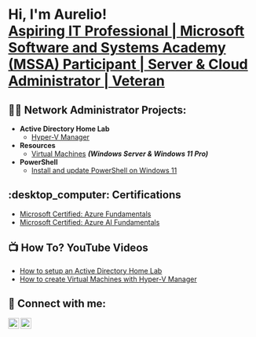 <h1>Hi, I'm Aurelio! <br/><a href="https://github.com/AurelioVera">Aspiring IT Professional | Microsoft Software and Systems Academy (MSSA) Participant | Server & Cloud Administrator | Veteran</a></h1>


<h2>👨‍💻 Network Administrator Projects:</h2>

- <b>Active Directory Home Lab</b>
  - [Hyper-V Manager](https://github.com/AurelioVera/HomeLab/tree/main)
- <b>Resources</b>
  - [Virtual Machines](https://github.com/AurelioVera/LABURL) <b><i>(Windows Server & Windows 11 Pro)</b></i>
- <b>PowerShell</b>
  - [Install and update PowerShell on Windows 11](https://github.com/AurelioVera/LABURL)


<h2> :desktop_computer: Certifications</h2>

- [Microsoft Certified: Azure Fundamentals](https://learn.microsoft.com/api/credentials/share/en-us/AurelioVera-3799/AD958FAA71BD08B9?sharingId=AFAE798CCEF5278A)
- [Microsoft Certified: Azure AI Fundamentals](https://learn.microsoft.com/api/credentials/share/en-us/AurelioVera-3799/9E7A3E3804DB38D1?sharingId=AFAE798CCEF5278A)
  

<h2>📺 How To? YouTube Videos</h2>

- [How to setup an Active Directory Home Lab](https://www.youtube.com)
- [How to create Virtual Machines with Hyper-V Manager](https://www.youtube.com)


<h2> 🤳 Connect with me:</h2>

[<img align="left" alt="AurelioVera | YouTube" width="22px" src="https://cdn.jsdelivr.net/npm/simple-icons@v3/icons/youtube.svg" />][youtube]
[<img align="left" alt="AurelioVera | LinkedIn" width="22px" src="https://cdn.jsdelivr.net/npm/simple-icons@v3/icons/linkedin.svg" />][linkedin]


[youtube]: https://www.youtube.com/channel/UChOstDoLOklX8PMprKc6_Qw
[linkedin]: https://www.linkedin.com/in/aurelio-vera-342702219/

<!--
**AurelioVera/AurelioVera** is a ✨ _special_ ✨ repository because its `README.md` (this file) appears on your GitHub profile.

Here are some ideas to get you started:

- 🔭 I’m currently working on ...
- 🌱 I’m currently learning ...
- 👯 I’m looking to collaborate on ...
- 🤔 I’m looking for help with ...
- 💬 Ask me about ...
- 📫 How to reach me: ...
- 😄 Pronouns: ...
- ⚡ Fun fact: ...
-->
